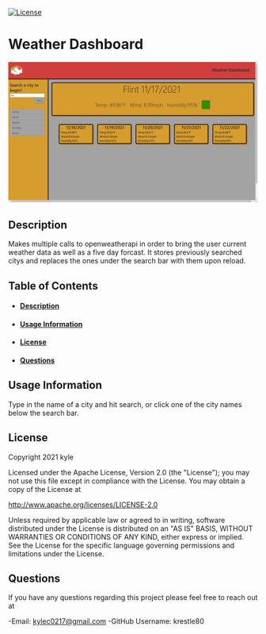 [![License](https://img.shields.io/badge/License-Apache%202.0-blue.svg)](https://opensource.org/licenses/Apache-2.0) 
# Weather Dashboard
![Site Image](assets/pics/readmePic.png)
## Description
Makes multiple calls to openweatherapi in order to bring the user current weather data as well as a five day forcast. It stores previously searched citys and replaces the ones under the search bar with them upon reload.  
## Table of Contents
- #### [Description](##-description)
- #### [Usage Information](##-usage-information)
- #### [License](##-license)
- #### [Questions](##-questions)


## Usage Information
Type in the name of a city and hit search, or click one of the city names below the search bar.
## License
Copyright  2021  kyle
 
 Licensed under the Apache License, Version 2.0 (the "License");
 you may not use this file except in compliance with the License.
 You may obtain a copy of the License at
 
 http://www.apache.org/licenses/LICENSE-2.0
 
 Unless required by applicable law or agreed to in writing, software
 distributed under the License is distributed on an "AS IS" BASIS,
 WITHOUT WARRANTIES OR CONDITIONS OF ANY KIND, either express or implied.
 See the License for the specific language governing permissions and
 limitations under the License.

## Questions
If you have any questions regarding this project please feel free to reach out at 

-Email: kylec0217@gmail.com 
-GitHub Username: krestle80 
